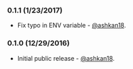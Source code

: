 ### 0.1.1 (1/23/2017)

* Fix typo in ENV variable - [@ashkan18](https://github.com/ashkan18).

### 0.1.0 (12/29/2016)

* Initial public release - [@ashkan18](https://github.com/ashkan18).